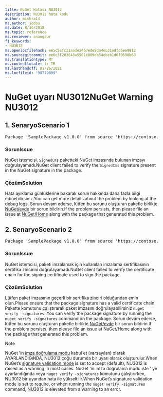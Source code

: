 ```yaml
---
title: NuGet Hatası NU3012
description: NU3012 hata kodu
author: mishra14
ms.author: jodou
ms.date: 8/16/2018
ms.topic: reference
ms.reviewer: anangaur
f1_keywords:
- NU3012
ms.openlocfilehash: ee5c5efc31aade5467ede9da4eb31edfc6ee9812
ms.sourcegitcommit: ee6c3f203648a5561c809db54ebeb1d0f0598b68
ms.translationtype: MT
ms.contentlocale: tr-TR
ms.lasthandoff: 01/26/2021
ms.locfileid: "98779899"
---
```

# <a name="nuget-warning-nu3012"></a><span data-ttu-id="c0303-103">NuGet uyarı NU3012</span><span class="sxs-lookup"><span data-stu-id="c0303-103">NuGet Warning NU3012</span></span>

## <a name="scenario-1"></a><span data-ttu-id="c0303-104">1\. Senaryo</span><span class="sxs-lookup"><span data-stu-id="c0303-104">Scenario 1</span></span>

<pre>Package 'SamplePackage v1.0.0' from source 'https://contoso.com/index.json': The primary signature validation failed.</pre>

### <a name="issue"></a><span data-ttu-id="c0303-105">Sorun</span><span class="sxs-lookup"><span data-stu-id="c0303-105">Issue</span></span>

<span data-ttu-id="c0303-106">NuGet istemcisi, `SignedCms` paketteki NuGet imzasında bulunan imzayı doğrulayamadı.</span><span class="sxs-lookup"><span data-stu-id="c0303-106">NuGet client failed to verify the `SignedCms` signature present in the NuGet signature in the package.</span></span>


### <a name="solution"></a><span data-ttu-id="c0303-107">Çözüm</span><span class="sxs-lookup"><span data-stu-id="c0303-107">Solution</span></span>

<span data-ttu-id="c0303-108">Hata ayıklama günlüklerine bakarak sorun hakkında daha fazla bilgi edinebilirsiniz.</span><span class="sxs-lookup"><span data-stu-id="c0303-108">You can get more details about the problem by looking at the debug logs.</span></span> <span data-ttu-id="c0303-109">Sorun devam ederse, lütfen bu sorunu oluşturan paketle birlikte [NuGet/evde](https://github.com/NuGet/Home/issues) bir sorun bildirin.</span><span class="sxs-lookup"><span data-stu-id="c0303-109">If the problem persists, then please file an issue at [NuGet/Home](https://github.com/NuGet/Home/issues) along with the package that generated this problem.</span></span>



## <a name="scenario-2"></a><span data-ttu-id="c0303-110">2\. Senaryo</span><span class="sxs-lookup"><span data-stu-id="c0303-110">Scenario 2</span></span>

<pre>Package 'SamplePackage v1.0.0' from source 'https://contoso.com/index.json': The primary signature found a chain building issue:  A certificate chain processed, but terminated in a root certificate which is not trusted by the trust provider.</pre>

### <a name="issue"></a><span data-ttu-id="c0303-111">Sorun</span><span class="sxs-lookup"><span data-stu-id="c0303-111">Issue</span></span>

<span data-ttu-id="c0303-112">NuGet istemcisi, paketi imzalamak için kullanılan imzalama sertifikasının sertifika zincirini doğrulayamadı.</span><span class="sxs-lookup"><span data-stu-id="c0303-112">NuGet client failed to verify the certificate chain for the signing certificate used to sign the package.</span></span>


### <a name="solution"></a><span data-ttu-id="c0303-113">Çözüm</span><span class="sxs-lookup"><span data-stu-id="c0303-113">Solution</span></span>

<span data-ttu-id="c0303-114">Lütfen paket imzasının geçerli bir sertifika zinciri olduğundan emin olun.</span><span class="sxs-lookup"><span data-stu-id="c0303-114">Please ensure that the package signature has a valid certificate chain.</span></span> <span data-ttu-id="c0303-115">Pakette komutunu çalıştırarak paket imzasını doğrulayabilirsiniz `nuget verify -signatures` .</span><span class="sxs-lookup"><span data-stu-id="c0303-115">You can verify the package signature by running the `nuget verify -signatures` command on the package.</span></span> <span data-ttu-id="c0303-116">Sorun devam ederse, lütfen bu sorunu oluşturan paketle birlikte [NuGet/evde](https://github.com/NuGet/Home/issues) bir sorun bildirin.</span><span class="sxs-lookup"><span data-stu-id="c0303-116">If the problem persists, then please file an issue at [NuGet/Home](https://github.com/NuGet/Home/issues) along with the package that generated this problem.</span></span>


> [!Note]
> <span data-ttu-id="c0303-117">NuGet 'in [imza doğrulama modu](../../consume-packages/installing-signed-packages.md#configure-package-signature-requirements) kabul et (varsayılan) olarak AYARLANDıĞıNDA, NU3012 çoğu durumda bir uyarı olarak oluşturulur.</span><span class="sxs-lookup"><span data-stu-id="c0303-117">When NuGet’s [signature validation mode](../../consume-packages/installing-signed-packages.md#configure-package-signature-requirements) is set to accept (default), NU3012 is raised as a warning in most cases.</span></span> <span data-ttu-id="c0303-118">NuGet 'in imza doğrulama modu iste ' ye ayarlandığında veya `nuget verify -signatures` komutunu çalıştırırken, NU3012 bir uyarıdan hata ile yükseltilir.</span><span class="sxs-lookup"><span data-stu-id="c0303-118">When NuGet’s signature validation mode is set to require, or when running the `nuget verify -signatures` command, NU3012 is elevated from a warning to an error.</span></span> 
